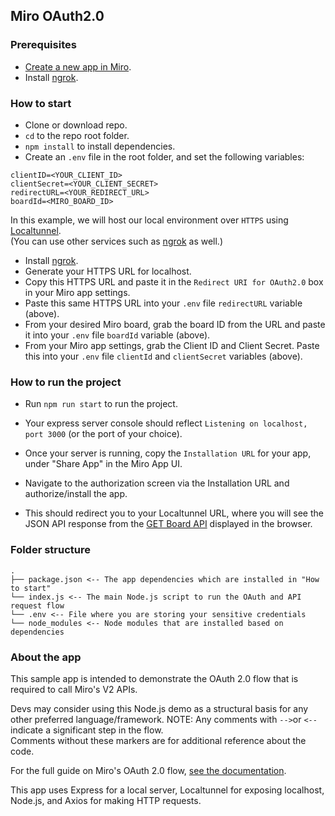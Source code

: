 ## Miro OAuth2.0

### Prerequisites

- [Create a new app in Miro](https://miro.com/app/settings/user-profile/apps).
- Install [ngrok](https://ngrok.com/).

### How to start

- Clone or download repo.
- `cd` to the repo root folder.
- `npm install` to install dependencies.
- Create an `.env` file in the root folder, and set the following variables:

```
clientID=<YOUR_CLIENT_ID>
clientSecret=<YOUR_CLIENT_SECRET>
redirectURL=<YOUR_REDIRECT_URL>
boardId=<MIRO_BOARD_ID>
```

In this example, we will host our local environment over `HTTPS` using [Localtunnel](https://www.npmjs.com/package/localtunnel).\
(You can use other services such as [ngrok](https://ngrok.com/download) as well.)

- Install [ngrok](https://ngrok.com/).
- Generate your HTTPS URL for localhost.
- Copy this HTTPS URL and paste it in the `Redirect URI for OAuth2.0` box in your Miro app settings.
- Paste this same HTTPS URL into your `.env` file `redirectURL` variable (above).
- From your desired Miro board, grab the board ID from the URL and paste it into your `.env` file `boardId` variable (above).
- From your Miro app settings, grab the Client ID and Client Secret. Paste this into your `.env` file `clientId` and `clientSecret` variables (above).

### How to run the project

- Run `npm run start` to run the project.
- Your express server console should reflect `Listening on localhost, port 3000` (or the port of your choice).
- Once your server is running, copy the `Installation URL` for your app, under "Share App" in the Miro App UI.
- Navigate to the authorization screen via the Installation URL and authorize/install the app.

- This should redirect you to your Localtunnel URL, where you will see the JSON API response from the [GET Board API](https://developers.miro.com/reference/get-boards) displayed in the browser.

### Folder structure

```
.
├── package.json <-- The app dependencies which are installed in "How to start"
└── index.js <-- The main Node.js script to run the OAuth and API request flow
└── .env <-- File where you are storing your sensitive credentials
└── node_modules <-- Node modules that are installed based on dependencies
```

### About the app

This sample app is intended to demonstrate the OAuth 2.0 flow that is required to call Miro's V2 APIs.

Devs may consider using this Node.js demo as a structural basis for any other preferred language/framework.
NOTE: Any comments with `-->`or `<--` indicate a significant step in the flow. \
Comments without these markers are for additional reference about the code.

For the full guide on Miro's OAuth 2.0 flow, [see the documentation](https://developers.miro.com/docs/getting-started-with-oauth).

This app uses Express for a local server, Localtunnel for exposing localhost, Node.js, and Axios for making HTTP requests.
